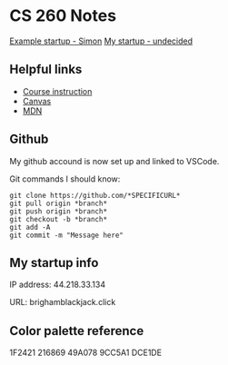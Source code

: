 # CS 260 Notes

[Example startup - Simon](https://simon.cs260.click)
[My startup - undecided](https://github.com/wjchorak/startup)

## Helpful links

- [Course instruction](https://github.com/webprogramming260)
- [Canvas](https://byu.instructure.com)
- [MDN](https://developer.mozilla.org)

## Github

My github accound is now set up and linked to VSCode.

Git commands I should know:

```shell
git clone https://github.com/*SPECIFICURL*
git pull origin *branch*
git push origin *branch*
git checkout -b *branch*
git add -A
git commit -m "Message here"
```

## My startup info

IP address: 44.218.33.134

URL: brighamblackjack.click

## Color palette reference

1F2421
216869
49A078
9CC5A1
DCE1DE
